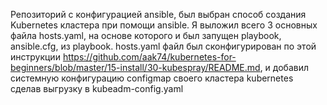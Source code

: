 Репозиторий с конфигурацией ansible, был выбран способ создания Kubernetes кластера при помощи ansible.
Я выложил всего 3 основных файла hosts.yaml, на основе которого и был запущен playbook, ansible.cfg, из playbook.
hosts.yaml файл был сконфигурирован по этой инструкции https://github.com/aak74/kubernetes-for-beginners/blob/master/15-install/30-kubespray/README.md, и добавил системную конфигурацию configmap своего кластера kubernetes сделав выгрузку в kubeadm-config.yaml
